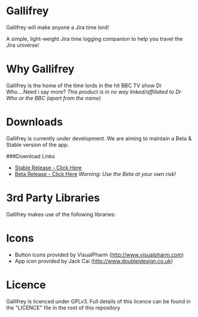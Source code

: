 Gallifrey
=========

Gallifrey will make anyone a Jira time lord!

A simple, light-weight Jira time logging companion to help you travel the Jira universe!

Why Gallifrey
=========

Gallifrey is the home of the time lords in the hit BBC TV show Dr Who....Need i say more?
*This product is in no way linked/affiliated to Dr Who or the BBC (apart from the name)*

Downloads
=========

Gallifrey is currently under development.
We are aiming to maintain a Beta & Stable version of the app.

###Download Links

* [Stable Release - Click Here](https://github.com/BlythMeister/Gallifrey/raw/master/releases/setup.exe)
* [Beta Release - Click Here](https://github.com/BlythMeister/Gallifrey/raw/develop/releases/setup.exe)
*Warning: Use the Beta at your own risk!*


3rd Party Libraries
=========

Gallifrey makes use of the following libraries:


Icons
=========

* Button icons provided by VisualPharm (http://www.visualpharm.com)
* App icon provided by Jack Cai (http://www.doublejdesign.co.uk)

Licence
=========

Gallifrey is licenced under GPLv3.
Full details of this licence can be found in the "LICENCE" file in the root of this repository

